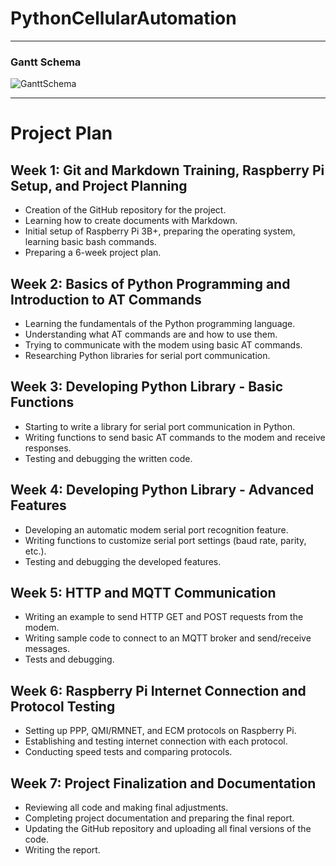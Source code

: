 # PythonCellularAutomation
---------------------------------------------------------------

### Gantt Schema


![GanttSchema](https://github.com/resulozdemir/PythonCellularAutomation/assets/102479969/3059408f-bdf8-48ac-bd49-aed581989e56)


---


# Project Plan

## Week 1: Git and Markdown Training, Raspberry Pi Setup, and Project Planning
- Creation of the GitHub repository for the project.
- Learning how to create documents with Markdown.
- Initial setup of Raspberry Pi 3B+, preparing the operating system, learning basic bash commands.
- Preparing a 6-week project plan.

## Week 2: Basics of Python Programming and Introduction to AT Commands
- Learning the fundamentals of the Python programming language.
- Understanding what AT commands are and how to use them.
- Trying to communicate with the modem using basic AT commands.
- Researching Python libraries for serial port communication.

## Week 3: Developing Python Library - Basic Functions
- Starting to write a library for serial port communication in Python.
- Writing functions to send basic AT commands to the modem and receive responses.
- Testing and debugging the written code.

## Week 4: Developing Python Library - Advanced Features
- Developing an automatic modem serial port recognition feature.
- Writing functions to customize serial port settings (baud rate, parity, etc.).
- Testing and debugging the developed features.

## Week 5: HTTP and MQTT Communication
- Writing an example to send HTTP GET and POST requests from the modem.
- Writing sample code to connect to an MQTT broker and send/receive messages.
- Tests and debugging.

## Week 6: Raspberry Pi Internet Connection and Protocol Testing
- Setting up PPP, QMI/RMNET, and ECM protocols on Raspberry Pi.
- Establishing and testing internet connection with each protocol.
- Conducting speed tests and comparing protocols.

## Week 7: Project Finalization and Documentation
- Reviewing all code and making final adjustments.
- Completing project documentation and preparing the final report.
- Updating the GitHub repository and uploading all final versions of the code.
- Writing the report.
